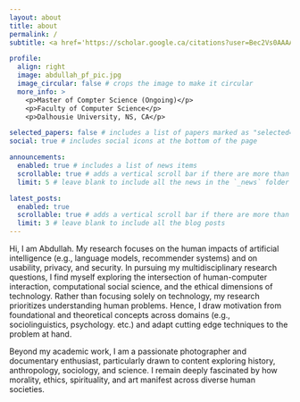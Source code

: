 ```yaml
---
layout: about
title: about
permalink: /
subtitle: <a href='https://scholar.google.ca/citations?user=Bec2Vs0AAAAJ&hl=en'>[Google Scholar]</a> <a href='https://www.linkedin.com/in/chy-md-abdullah'>[LinkedIn]</a>

profile:
  align: right
  image: abdullah_pf_pic.jpg
  image_circular: false # crops the image to make it circular
  more_info: >
    <p>Master of Compter Science (Ongoing)</p>
    <p>Faculty of Computer Science</p>
    <p>Dalhousie University, NS, CA</p>

selected_papers: false # includes a list of papers marked as "selected={true}"
social: true # includes social icons at the bottom of the page

announcements:
  enabled: true # includes a list of news items
  scrollable: true # adds a vertical scroll bar if there are more than 3 news items
  limit: 5 # leave blank to include all the news in the `_news` folder

latest_posts:
  enabled: true
  scrollable: true # adds a vertical scroll bar if there are more than 3 new posts items
  limit: 3 # leave blank to include all the blog posts
---
```


Hi, I am Abdullah. My research focuses on the human impacts of artificial intelligence (e.g., language models, recommender systems) and on usability, privacy, and security. In pursuing my multidisciplinary research questions, I find myself exploring the intersection of human-computer interaction, computational social science, and the ethical dimensions of technology. Rather than focusing solely on technology, my research prioritizes understanding human problems. Hence, I draw motivation from foundational and theoretical concepts across domains (e.g., sociolinguistics, psychology. etc.) and adapt cutting edge techniques to the problem at hand.

Beyond my academic work, I am a passionate photographer and documentary enthusiast, particularly drawn to content exploring history, anthropology, sociology, and science. I remain deeply fascinated by how morality, ethics, spirituality, and art manifest across diverse human societies.
<!-- 
Put your address / P.O. box / other info right below your picture. You can also disable any of these elements by editing `profile` property of the YAML header of your `_pages/about.md`. Edit `_bibliography/papers.bib` and Jekyll will render your [publications page](/al-folio/publications/) automatically. -->

<!-- Link to your social media connections, too. This theme is set up to use [Font Awesome icons](https://fontawesome.com/) and [Academicons](https://jpswalsh.github.io/academicons/), like the ones below. Add your Facebook, Twitter, LinkedIn, Google Scholar, or just disable all of them. -->
